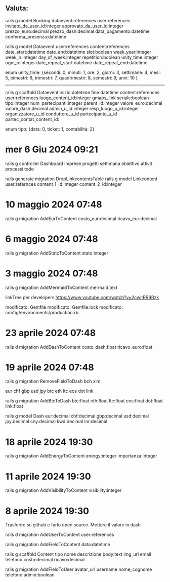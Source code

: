 


## Valuta: 
rails g model Booking dataevent:references user:references invitato_da_user_id:integer approvato_da_user_id:integer prezzo_euro:decimal prezzo_dash:decimal data_pagamento:datetime conferma_presenza:datetime

rails g model Dataevent user:references content:references date_start:datetime date_end:datetime slot:boolean week_year:integer week_n:integer day_of_week:integer repetition:boolean unity_time:integer ogni_n:integer date_repeat_start:datetime date_repeat_end:datetime 


enum unity_time: {secondi: 0, minuti: 1, ore: 2, giorni: 3, settimane: 4, mesi: 5, bimestri: 6, trimestri: 7, quadrimestri: 8, semestri: 9, anni: 10 }

--- 
rails g scaffold Dataevent inizio:datetime fine:datetime content:references user:references  luogo_content_id:integer gmaps_link  seriale:boolean tipo:integer num_partecipanti:integer parent_id:integer valore_euro:decimal valore_dash:decimal  admin_u_id:integer resp_luogo_u_id:integer organizzatore_u_id conduttore_u_id partecipante_u_id partec_contat_content_id:

enum tipo: {data: 0,  ticket: 1, contabilità: 2}


# mer 6 Giu 2024 09:21
rails g controller Dashboard imprese progetti settimana obiettivo attivit processi todo

rails generate migration DropLinkcontentsTable
rails g model Linkcontent user:refernces content_1_id:integer content_2_id:integer



# 10 maggio 2024 07:48

rails g migration AddEurToContent costo_eur:decimal ricavo_eur:decimal

# 6 maggio 2024 07:48

rails g migration AddStatoToContent stato:integer

# 3 maggio 2024 07:48
rails g migration AddMermaidToContent mermaid:text


linkTree per developers https://www.youtube.com/watch?v=2cwjtRR9Rzk 


 modificato:             Gemfile
        modificato:             Gemfile.lock
        modificato:             config/environments/production.rb
        
# 23 aprile 2024 07:48
rails d migration AddDashToContent costo_dash:float ricavo_euro:float


# 19 aprile 2024 07:48
rails g migration RemoveFieldToDash bch xlm 

eur chf gbp  usd jpy  btc eth ltc eos dot link 

rails g migration AddBtcToDash btc:float eth:float ltc:float eos:float dot:float link:float 

rails g model Dash eur:decimal chf:decimal gbp:decimal  usd:decimal jpy:decimal cny:decimal kwd:decimal inr:decimal 



# 18 aprile 2024 19:30


rails g migration AddEnergyToContent energy:integer importanza:integer

# 11 aprile 2024 19:30

rails g migration AddVisibilityToContent visibility:integer



# 8 aprile 2024 19:30

Trasferire su github e farlo open source. Mettere il valore in dash 

rails d migration AddUserToContent user:references



rails g migration AddFieldToContent data:datetime

rails g scaffold Content tipo nome descrizione body:text img_url email telefono costo:decimal ricavo:decimal 



rails g migration AddFieldToUser avatar_url username nome_cognome telefono admin:boolean